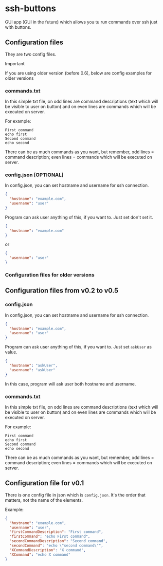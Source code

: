 # ssh-buttons
GUI app (GUI in the future) which allows you tu run commands over ssh just with buttons.

## Configuration files
They are two config files.

> [!IMPORTANT]  
> If you are using older version (before 0.6), below are config examples for older versions

### commands.txt
In this simple txt file, on odd lines are command descriptions (text which will be visible to user on button) and on even lines are commands which will be executed on server.

For example:
```
First command
echo first
Second command
echo second
```

There can be as much commands as you want, but remember, odd lines = command description; even lines = commands which will be executed on server.

### config.json [OPTIONAL]
In config.json, you can set hostname and username for ssh connection.
```json
{
  "hostname": "example.com",
  "username": "user"
}
```
Program can ask user anything of this, if you want to. Just set don't set it.
```json
{
  "hostname": "example.com"
}
```
or

```json
{
  "username": "user"
}
```

### Configuration files for older versions

## Configuration files from v0.2 to v0.5

### config.json
In config.json, you can set hostname and username for ssh connection.
```json
{
  "hostname": "example.com",
  "username": "user"
}
```
Program can ask user anything of this, if you want to. Just set `askUser` as value.
```json
{
  "hostname": "askUser",
  "username": "askUser"
}
```
In this case, program will ask user both hostname and username.

### commands.txt
In this simple txt file, on odd lines are command descriptions (text which will be visible to user on button) and on even lines are commands which will be executed on server.

For example:
```
First command
echo first
Second command
echo second
```

There can be as much commands as you want, but remember, odd lines = command description; even lines = commands which will be executed on server.

## Configuration file for v0.1
There is one config file in json which is `config.json`. It's the order that matters, not the name of the elements.

Example:
```json
{
  "hostname": "example.com",
  "username": "user",
  "firstCommandDescription": "First command",
  "firstCommand": "echo First command",
  "secondCommandDescription": "Second command",
  "secondCommand": "echo \"second command\"",
  "XCommandDescription": "X command",
  "XCommand": "echo X command"
}
```
